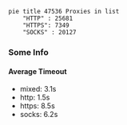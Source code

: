 
```mermaid
pie title 47536 Proxies in list
    "HTTP" : 25681
    "HTTPS": 7349
    "SOCKS" : 20127
```

### Some Info
#### Average Timeout

- mixed: 3.1s
- http: 1.5s
- https: 8.5s
- socks: 6.2s